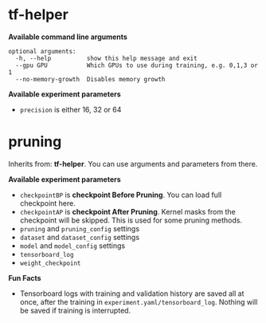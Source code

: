 # tf-helper

**Available command line arguments**

```
optional arguments:
  -h, --help          show this help message and exit
  --gpu GPU           Which GPUs to use during training, e.g. 0,1,3 or 1
  --no-memory-growth  Disables memory growth
```

**Available experiment parameters**

* `precision` is either 16, 32 or 64

# pruning

Inherits from: **tf-helper**. You can use arguments and parameters from there.

**Available experiment parameters**

* `checkpointBP` is **checkpoint Before Pruning**. You can load full checkpoint here.
* `checkpointAP` is **checkpoint After Pruning**. Kernel masks from the checkpoint will be skipped. This is used for some pruning methods.
* `pruning` and `pruning_config` settings
* `dataset` and `dataset_config` settings
* `model` and `model_config` settings
* `tensorboard_log`
* `weight_checkpoint`

**Fun Facts**

* Tensorboard logs with training and validation history are saved all at once, after the training in `experiment.yaml/tensorboard_log`. Nothing will be saved if training is interrupted.
